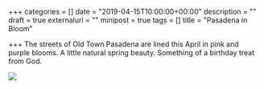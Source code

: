 +++
categories = []
date = "2019-04-15T10:00:00+00:00"
description = ""
draft = true
externalurl = ""
minipost = true
tags = []
title = "Pasadena in Bloom"

+++
The streets of Old Town Pasadena are lined this April in pink and purple blooms. A little natural spring beauty. Something of a birthday treat from God.

![](https://res.cloudinary.com/tobyblog/image/upload/v1555472121/img/F4CD0640-9C65-4593-8E91-57F76A2DF752.jpg)